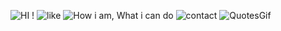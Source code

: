 
![HI !](https://github.com/DanyHoussin/DanyHoussin/assets/164888564/5547560d-af8c-4550-b83a-15b80e3a86be)
![like](https://github.com/DanyHoussin/DanyHoussin/assets/164888564/160e89dc-1b18-4d18-afba-edc18613e0ba)
![How i am, What i can do](https://github.com/DanyHoussin/DanyHoussin/assets/164888564/dffaa551-81d5-4677-a0d0-27f4fd6c17d6)
![contact](https://github.com/DanyHoussin/DanyHoussin/assets/164888564/5b217145-1284-4056-8f7a-129b9f274313)
![QuotesGif](https://github.com/DanyHoussin/DanyHoussin/assets/164888564/f5bbbe51-acd3-4812-ad83-3f258f1e1f78)




<!---
Lesaaang21/Lesaaang21 is a ✨ special ✨ repository because its `README.md` (this file) appears on your GitHub profile.
You can click the Preview link to take a look at your changes.
--->

